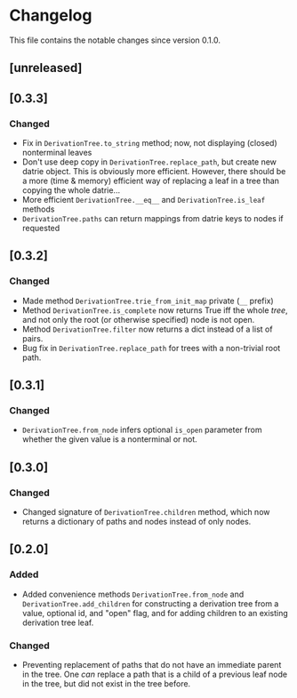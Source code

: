 # Changelog

This file contains the notable changes since version 0.1.0.

## [unreleased]

## [0.3.3]

### Changed

- Fix in `DerivationTree.to_string` method; now, not displaying (closed) nonterminal
  leaves
- Don't use deep copy in `DerivationTree.replace_path`, but create new datrie object.
  This is obviously more efficient. However, there should be a more (time & memory)
  efficient way of replacing a leaf in a tree than copying the whole datrie...
- More efficient `DerivationTree.__eq__` and `DerivationTree.is_leaf` methods
- `DerivationTree.paths` can return mappings from datrie keys to nodes if requested 

## [0.3.2]

### Changed

- Made method `DerivationTree.trie_from_init_map` private (`__` prefix)
- Method `DerivationTree.is_complete` now returns True iff the whole *tree*, and not
  only the root (or otherwise specified) node is not open.
- Method `DerivationTree.filter` now returns a dict instead of a list of pairs.
- Bug fix in `DerivationTree.replace_path` for trees with a non-trivial root path.

## [0.3.1]

### Changed

- `DerivationTree.from_node` infers optional `is_open` parameter from whether the given
  value is a nonterminal or not.
 
## [0.3.0]

### Changed

- Changed signature of `DerivationTree.children` method, which now returns a dictionary
  of paths and nodes instead of only nodes.

## [0.2.0]

### Added

- Added convenience methods `DerivationTree.from_node` and `DerivationTree.add_children`
  for constructing a derivation tree from a value, optional id, and "open" flag, and
  for adding children to an existing derivation tree leaf.

### Changed

- Preventing replacement of paths that do not have an immediate parent in the tree.
  One *can* replace a path that is a child of a previous leaf node in the tree, but
  did not exist in the tree before.
